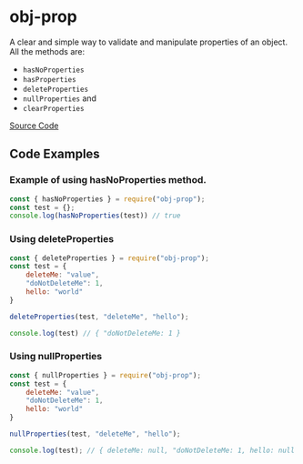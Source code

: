 # obj-prop

A clear and simple way to validate and manipulate properties of an object. All the methods are: 
* `hasNoProperties`
* `hasProperties`
* `deleteProperties`
* `nullProperties` and 
* `clearProperties`

[Source Code](https://github.com/fireWizard23/obj-prop)


## Code Examples
### Example of using hasNoProperties method.

```javascript
const { hasNoProperties } = require("obj-prop");
const test = {}; 
console.log(hasNoProperties(test)) // true
```

### Using deleteProperties
```javascript
const { deleteProperties } = require("obj-prop");
const test = {
    deleteMe: "value",
    "doNotDeleteMe": 1,
    hello: "world"
}

deleteProperties(test, "deleteMe", "hello");

console.log(test) // { "doNotDeleteMe: 1 }

```
### Using nullProperties
```javascript
const { nullProperties } = require("obj-prop");
const test = {
    deleteMe: "value",
    "doNotDeleteMe": 1,
    hello: "world"
}

nullProperties(test, "deleteMe", "hello");

console.log(test); // { deleteMe: null, "doNotDeleteMe: 1, hello: null };

```

